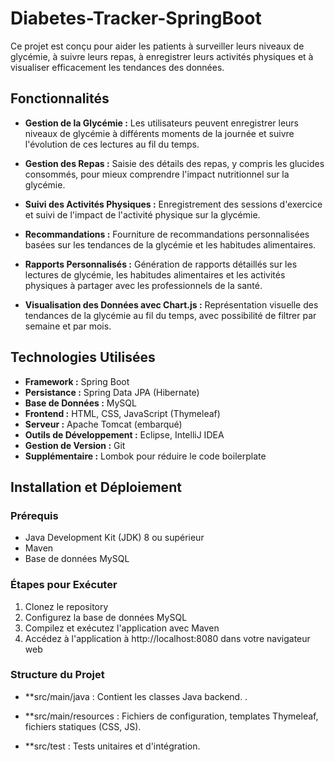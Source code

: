 # Diabetes-Tracker-SpringBoot

Ce projet est conçu pour aider les patients à surveiller leurs niveaux de glycémie, à suivre leurs repas, à enregistrer leurs activités physiques et à visualiser efficacement les tendances des données.

## Fonctionnalités

- **Gestion de la Glycémie :** Les utilisateurs peuvent enregistrer leurs niveaux de glycémie à différents moments de la journée et suivre l'évolution de ces lectures au fil du temps.

- **Gestion des Repas :** Saisie des détails des repas, y compris les glucides consommés, pour mieux comprendre l'impact nutritionnel sur la glycémie.

- **Suivi des Activités Physiques :** Enregistrement des sessions d'exercice et suivi de l'impact de l'activité physique sur la glycémie.

- **Recommandations :** Fourniture de recommandations personnalisées basées sur les tendances de la glycémie et les habitudes alimentaires.

- **Rapports Personnalisés :** Génération de rapports détaillés sur les lectures de glycémie, les habitudes alimentaires et les activités physiques à partager avec les professionnels de la santé.

- **Visualisation des Données avec Chart.js :** Représentation visuelle des tendances de la glycémie au fil du temps, avec possibilité de filtrer par semaine et par mois.

## Technologies Utilisées

- **Framework :** Spring Boot
- **Persistance :** Spring Data JPA (Hibernate)
- **Base de Données :** MySQL
- **Frontend :** HTML, CSS, JavaScript (Thymeleaf)
- **Serveur :** Apache Tomcat (embarqué)
- **Outils de Développement :** Eclipse, IntelliJ IDEA
- **Gestion de Version :** Git
- **Supplémentaire :** Lombok pour réduire le code boilerplate

## Installation et Déploiement

### Prérequis

- Java Development Kit (JDK) 8 ou supérieur
- Maven
- Base de données MySQL

### Étapes pour Exécuter

1. Clonez le repository 
2. Configurez la base de données MySQL
3. Compilez et exécutez l'application avec Maven
4. Accédez à l'application à http://localhost:8080 dans votre navigateur web

   
 ### Structure du Projet
 - **src/main/java : Contient les classes Java backend. .

- **src/main/resources : Fichiers de configuration, templates Thymeleaf, fichiers statiques (CSS, JS).

- **src/test : Tests unitaires et d'intégration.

